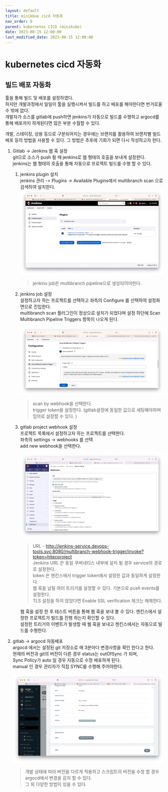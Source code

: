 ```yaml
---
layout: default
title: minikbue cicd 자동화   
nav_order: 9
parent: kubernetes CICD (minikube)
date: 2023-08-15 12:00:00
last_modified_date: 2023-08-15 12:00:00
---
```


# kubernetes cicd 자동화    

## 빌드 배포 자동화    
툴을 통해 빌드 및 배포를 설정하였다.    
하지만 개발과정에서 일일이 툴을 실행시켜서 빌드를 하고 배포를 해야한다면 번거로울 수 밖에 없다.   
개발자가 소스를 gitlab에 push하면 jenkins가 자동으로 빌드를 수행하고 argocd를 통해 배포까지 하게된다면 많은 부분 수월할 수 있다.    

개발, 스테이징, 상용 등으로 구분되어지는 경우에는 브랜치를 활용하여 브랜치별 빌드 배포 등의 방법을 사용할 수 있다. 그 방법은 추후에 기회가 되면 다시 작성하고자 한다.     

1. Gitlab -> Jenkins 웹 훅 설정   
git으로 소스가 push 될 때 jenkins로 웹 형태의 호출을 보내게 설정한다.    
jenkins는 웹 형태의 호출을 통해 자동으로 프로젝트 빌드를 수행 할 수 있다.    

    1. jenkins plugin 설치   
        jenkins 관리 -> Plugins -> Available Plugins에서 multibranch scan 으로 검색하여 설치한다.       
        ![minikube jenkins multiscan](../image/MinikubeCICD/minikube-auto1.png)   
        > jenkins job은 multibranch pipeline으로 생성되어야한다.    

    2. jenkins job 설정   
        설정하고자 하는 프로젝트를 선택하고 좌측의 Configure 를 선택하여 설정화면으로 진입한다.    
        multibranch scan 플러그인이 정상으로 설치가 되었다며 설정 하단에 Scan Multibranch Pipeline Triggers 항목이 나오게 된다.    

        ![minikube jenkins multiscan setting](../image/MinikubeCICD/minikube-auto2.png)   
        > scan by webhook을 선택한다.    
        > trigger token을 설정한다. (gitlab설정에 동일한 값으로 세팅해야하며 임의로 설정할 수 있다. )    

    3. gitlab project webhook 설정   
        프로젝트 목록에서 설정하고자 하는 프로젝트를 선택한다.    
        좌측의 settings -> webhooks 를 선택   
        add new webhook을 선택한다.     

        ![minikube gitlab multiscan setting](../image/MinikubeCICD/minikube-auto3.png)   

        > URL - http://jenkins-service.devops-tools.svc:8080/multibranch-webhook-trigger/invoke?token=hitecproject    
        > Jenkins URL 은 동일 쿠버네티스 내부에 설치 될 경우 service의 경로로 설정한다.    
        > token 은 젠킨스에서 trigger token에서 설정한 값과 동일하게 설정한다.    
        > 웹 훅을 날릴 여러 트리거를 설정할 수 있다. 기본으로 push events를 설정한다.    
        > TLS 설정을 하지 않았다면 Enable SSL verification 체크는 해제한다.   

        웹 훅을 설정 한 후 테스트 버튼을 통해 웹 훅을 보내 볼 수 있다. 젠킨스에서 설정한 프로젝트가 빌드를 진행 하는지 확인할 수 있다.     
        설정한 트리거의 이벤트가 발생할 때 웹 훅을 보내고 젠킨스에서는 자동으로 빌드를 수행한다.    

2. gitlab -> argocd 자동배포   
    argocd 에서는 설정된 git 저장소로 매 3분마다 변경사항을 확인 한다고 한다.    
    현재의 버전과 git의 버전이 다른 경우 status는 outOfSync 가 되며,   
    Sync Policy가 auto 일 경우 자동으로 수정 배포하게 된다.    
    manual 인 경우 관리자가 직접 SYNC를 수행해 주어야한다.    

    ![minikube gitlab argocd auto](../image/MinikubeCICD/minikube-auto4.png)   
    
    > 개발 상태에 따라 버전을 다르게 적용하고 스크립트의 버전을 수정 할 경우 argocd에서 변경을 감지 할 수 있다.    
    > 그 외 다양한 방법이 있을 수 있다.    

